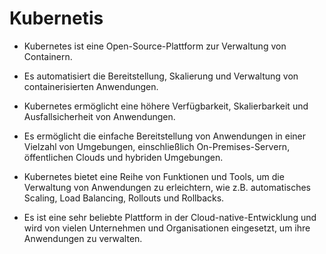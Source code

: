 <h1>Kubernetis</h1>

* Kubernetes ist eine Open-Source-Plattform zur Verwaltung von Containern.

* Es automatisiert die Bereitstellung, Skalierung und Verwaltung von containerisierten Anwendungen.

* Kubernetes ermöglicht eine höhere Verfügbarkeit, Skalierbarkeit und Ausfallsicherheit von Anwendungen.

* Es ermöglicht die einfache Bereitstellung von Anwendungen in einer Vielzahl von Umgebungen, einschließlich On-Premises-Servern, öffentlichen Clouds und hybriden Umgebungen.

* Kubernetes bietet eine Reihe von Funktionen und Tools, um die Verwaltung von Anwendungen zu erleichtern, wie z.B. automatisches Scaling, Load Balancing, Rollouts und Rollbacks.

* Es ist eine sehr beliebte Plattform in der Cloud-native-Entwicklung und wird von vielen Unternehmen und Organisationen eingesetzt, um ihre Anwendungen zu verwalten.
